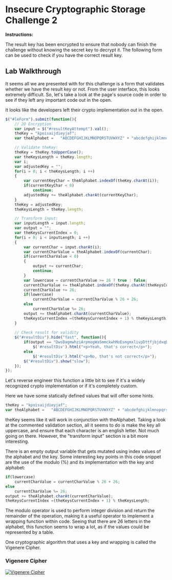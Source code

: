 # Insecure Cryptographic Storage Challenge 2

**Instructions:**

The result key has been encrypted to ensure that nobody can finish the challenge without knowing the secret key to decrypt it. The following form can be used to check if you have the correct result key.

## Lab Walkthrough

It seems all we are presented with for this challenge is a form that validates whether we have the result key or not. From the user interface, this looks extremely difficult. So, let's take a look at the page's source code in order to see if they left any important code out in the open. 

It looks like the developers left their crypto implementation out in the open.

```javascript
$("#leForm").submit(function(){
	// 2D Encryption
	var input = $("#resultKeyAttempt").val();
	theKey = "kpoisaijdieyjaf";
	var theAlphabet =   "ABCDEFGHIJKLMNOPQRSTUVWXYZ" + "abcdefghijklmnopqrstuvwxyz";

	// Validate theKey:
	theKey = theKey.toUpperCase();
	var theKeysLength = theKey.length;
	var i;
	var adjustedKey = "";
	for(i = 0; i < theKeysLength; i ++)
	{
		var currentKeyChar = theAlphabet.indexOf(theKey.charAt(i));
		if(currentKeyChar < 0)
			continue;
		adjustedKey += theAlphabet.charAt(currentKeyChar);
	}
	theKey = adjustedKey;
	theKeysLength = theKey.length;

	// Transform input:
	var inputLength = input.length;
	var output = "";
	var theKeysCurrentIndex = 0;
	for(i = 0; i < inputLength; i ++)
	{
		var currentChar = input.charAt(i);
		var currentCharValue = theAlphabet.indexOf(currentChar);
		if(currentCharValue < 0)
		{
			output += currentChar;
			continue;
		}
		var lowercase = currentCharValue >= 26 ? true : false;
		currentCharValue += theAlphabet.indexOf(theKey.charAt(theKeysCurrentIndex));
		currentCharValue += 26;
		if(lowercase)
			currentCharValue = currentCharValue % 26 + 26;
		else
			currentCharValue %= 26;
		output += theAlphabet.charAt(currentCharValue);
		theKeysCurrentIndex =(theKeysCurrentIndex + 1) % theKeysLength;
	}
		
	// Check result for validity
	$("#resultDiv").hide("fast", function(){
		if(output == "DwsDagmwhziArpmogWaSmmckwhMoEsmgmxlivpDttfjbjdxqBwxbKbCwgwgUyam")
			$('#resultDiv').html("<p>Yeah, that's correct</p>");
		else
			$('#resultDiv').html("<p>No, that's not correct</p>");
		$("#resultDiv").show("slow");
	});
});
```

Let's reverse engineer this function a little bit to see if it's a widely recognized crypto implementation or if it's completely custom.

Here we have some statically defined values that will offer some hints.
```javascript
theKey = "kpoisaijdieyjaf";
var theAlphabet =   "ABCDEFGHIJKLMNOPQRSTUVWXYZ" + "abcdefghijklmnopqrstuvwxyz";
```

theKey seems like it will work in conjunction with theAlphabet. Taking a look at the commented validation section, all it seems to do is make the key all uppercase, and ensure that each character is an english letter. Not much going on there. However, the "transform input" section is a bit more interesting. 

There is an empty output variable that gets mutated using index values of the alphabet and the key. Some interesting key points in this code snippet are the use of the modulo (%) and its implementation with the key and alphabet:
``` javascript
if(lowercase)
	currentCharValue = currentCharValue % 26 + 26;
else
	currentCharValue %= 26;
output += theAlphabet.charAt(currentCharValue);
theKeysCurrentIndex =(theKeysCurrentIndex + 1) % theKeysLength;
```

The modulo operator is used to perform integer division and return the remainder of the operation, making it a useful operator to implement a wrapping function within code. Seeing that there are 26 letters in the alphabet, this function seems to wrap a lot, as if the values could be represented by a table. 

One cryptographic algorithm that uses a key and wrapping is called the Vigenere Cipher. 

### Vigenere Cipher
[![Vigenere Cipher](https://github.com/colton-gabertan/SecurityShepherdLabs/blob/Insecure-Cryptographic-Storage-2/vigenere.gif)](http://www.youtube.com/watch?v=SkJcmCaHqS0)

